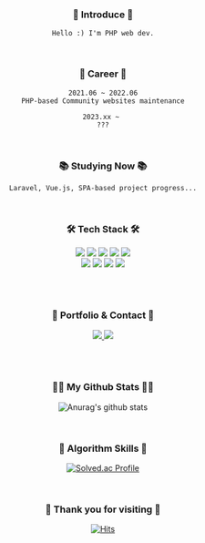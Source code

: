 <div align='center'>

### 👋 Introduce 👋
    Hello :) I'm PHP web dev.
<br>

### 💼 Career 💼
    2021.06 ~ 2022.06
    PHP-based Community websites maintenance
    
    2023.xx ~ 
    ???

<br>

### 📚 Studying Now 📚
    Laravel, Vue.js, SPA-based project progress...

<br>

### 🛠️ Tech Stack 🛠️

<img src="https://img.shields.io/badge/HTML5-E34F26?style=flat-square&logo=HTML5&logoColor=white" />
<img src="https://img.shields.io/badge/CSS3-3C72AD?style=flat-square&logo=CSS3&logoColor=white" />
<img src="https://img.shields.io/badge/JavaScript-F7DF1E?style=flat-square&logo=JavaScript&logoColor=white" />
<img src="https://img.shields.io/badge/jQuery-0769AD?style=flat-square&logo=jQuery&logoColor=white" />
<img src="https://img.shields.io/badge/Vue.js-4FC08D?style=flat-square&logo=Vue.js&logoColor=white" />
<br>
<img src="https://img.shields.io/badge/PHP-red?style=flat-square&logo=PHP&logoColor=white" />
<img src="https://img.shields.io/badge/Laravel-FF2D20?style=flat-square&logo=Laravel&logoColor=white" />
<img src="https://img.shields.io/badge/MySQL-green?style=flat-square&logo=MySQL&logoColor=white" />
<img src="https://img.shields.io/badge/GitHub-181717?style=flat-square&logo=GitHub&logoColor=white" />

<br><br>

### 🌈 Portfolio & Contact 🌈

<a href='http://srcmachine.com/' target='_blank'>
<img src="https://img.shields.io/badge/소스자판기-4285F4?style=flat-square&logo=Google Chrome&logoColor=white" />
</a>
<a href='mailto:cloonds@gmail.com'>
<img src="https://img.shields.io/badge/Gmail-EA4335?style=flat-square&logo=Gmail&logoColor=white" />
</a>

<br><br>

### 👩‍💻 My Github Stats 👩‍💻

![Anurag's github stats](https://github-readme-stats.vercel.app/api?username=jungmin0917&show_icons=true&theme=tokyonight)<br>

<br>

### 🎲 Algorithm Skills 🎲

[![Solved.ac Profile](http://mazassumnida.wtf/api/v2/generate_badge?boj=jungmin0917)](https://solved.ac/jungmin0917/)

<br>

### 🥰 Thank you for visiting 🥰

[![Hits](https://hits.seeyoufarm.com/api/count/incr/badge.svg?url=https%3A%2F%2Fgithub.com%2Fjungmin0917%2Fhit-counter&count_bg=%23FF77C7&title_bg=%23555555&icon=github.svg&icon_color=%23E7E7E7&title=hits&edge_flat=false)](https://hits.seeyoufarm.com)

</div>

